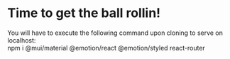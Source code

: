 # Time to get the ball rollin!
You will have to execute the following command upon cloning to serve on localhost:\
npm i @mui/material @emotion/react @emotion/styled react-router